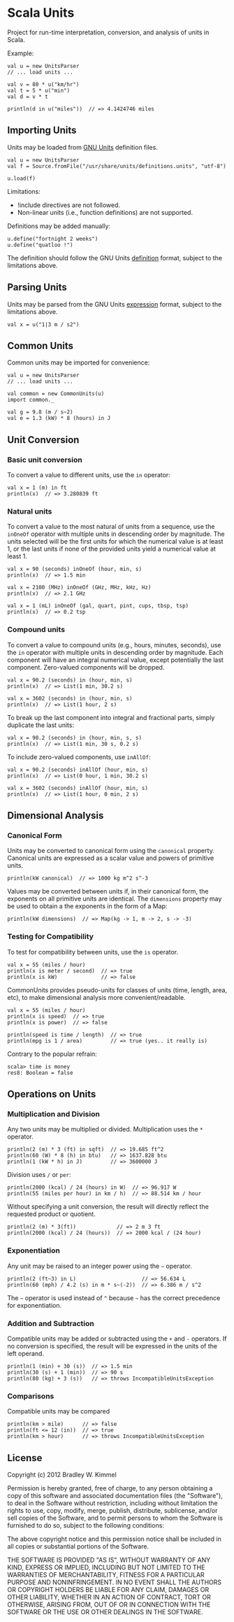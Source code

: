 Scala Units
===========

Project for run-time interpretation, conversion, and analysis of units
in Scala.

Example:

    val u = new UnitsParser
    // ... load units ...

    val v = 80 * u("km/hr") 
    val t = 5 * u("min")
    val d = v * t

    println(d in u("miles"))  // => 4.1424746 miles


Importing Units
---------------

Units may be loaded from [GNU Units](http://www.gnu.org/software/units/)
definition files.

    val u = new UnitsParser
    val f = Source.fromFile("/usr/share/units/definitions.units", "utf-8")

    u.load(f)

Limitations:

  - !include directives are not followed.
  - Non-linear units (i.e., function definitions) are not supported.

Definitions may be added manually:

    u.define("fortnight 2 weeks")
    u.define("quatloo !")

The definition should follow the GNU Units
[definition](http://www.gnu.org/software/units/manual/units.html#Unit-Definitions)
format, subject to the limitations above.


Parsing Units
-------------

Units may be parsed from the GNU Units
[expression](http://www.gnu.org/software/units/manual/units.html#Unit-Expressions)
format, subject to the limitations above.

    val x = u("1|3 m / s2")


Common Units
------------

Common units may be imported for convenience:

    val u = new UnitsParser
    // ... load units ...

    val common = new CommonUnits(u)
    import common._

    val g = 9.8 (m / s~2)
    val e = 1.3 (kW) * 8 (hours) in J


Unit Conversion
---------------

### Basic unit conversion

To convert a value to different units, use the `in` operator:

    val x = 1 (m) in ft 
    println(x)  // => 3.280839 ft

### Natural units

To convert a value to the most natural of units from a sequence, use
the `inOneOf` operator with multiple units in descending order by
magnitude.  The units selected will be the first units for which the
numerical value is at least 1, or the last units if none of the provided
units yield a numerical value at least 1.

    val x = 90 (seconds) inOneOf (hour, min, s)
    println(x)  // => 1.5 min

    val x = 2100 (MHz) inOneOf (GHz, MHz, kHz, Hz)
    println(x)  // => 2.1 GHz

    val x = 1 (mL) inOneOf (gal, quart, pint, cups, tbsp, tsp)
    println(x)  // => 0.2 tsp

### Compound units

To convert a value to compound units (e.g., hours, minutes, seconds),
use the `in` operator with multiple units in descending order by
magnitude.  Each component will have an integral numerical value, except
potentially the last component.  Zero-valued components will be dropped.

    val x = 90.2 (seconds) in (hour, min, s)
    println(x)  // => List(1 min, 30.2 s)

    val x = 3602 (seconds) in (hour, min, s)
    println(x)  // => List(1 hour, 2 s)

To break up the last component into integral and fractional parts,
simply duplicate the last units:

    val x = 90.2 (seconds) in (hour, min, s, s)
    println(x)  // => List(1 min, 30 s, 0.2 s)

To include zero-valued components, use `inAllOf`:

    val x = 90.2 (seconds) inAllOf (hour, min, s)
    println(x)  // => List(0 hour, 1 min, 30.2 s)

    val x = 3602 (seconds) inAllOf (hour, min, s)
    println(x)  // => List(1 hour, 0 min, 2 s)


Dimensional Analysis
--------------------

### Canonical Form

Units may be converted to canonical form using the `canonical` property.
Canonical units are expressed as a scalar value and powers of primitive
units.

    println(kW canonical)  // => 1000 kg m^2 s^-3

Values may be converted between units if, in their canonical form, the
exponents on all primitive units are identical.  The `dimensions`
property may be used to obtain a the exponents in the form of a Map:

    println(kW dimensions)  // => Map(kg -> 1, m -> 2, s -> -3)

### Testing for Compatibility

To test for compatibility between units, use the `is` operator.

    val x = 55 (miles / hour)
    println(x is meter / second)  // => true
    println(x is kW)              // => false

CommonUnits provides pseudo-units for classes of units (time, length,
area, etc), to make dimensional analysis more convenient/readable.

    val x = 55 (miles / hour)
    println(x is speed)  // => true
    println(x is power)  // => false

    println(speed is time / length)  // => true
    println(mpg is 1 / area)         // => true (yes.. it really is)

Contrary to the popular refrain:

    scala> time is money
    res8: Boolean = false


Operations on Units
-------------------

### Multiplication and Division

Any two units may be multiplied or divided.  Multiplication uses the `*`
operator.

    println(2 (m) * 3 (ft) in sqft)  // => 19.685 ft^2
    println(60 (W) * 8 (h) in btu)   // => 1637.828 btu
    println(1 (kW * h) in J)         // => 3600000 J

Division uses `/` or `per`:
    
    println(2000 (kcal) / 24 (hours) in W)  // => 96.917 W
    println(55 (miles per hour) in km / h)  // => 88.514 km / hour

Without specifying a unit conversion, the result will directly reflect
the requested product or quotient.

    println(2 (m) * 3(ft))             // => 2 m 3 ft
    println(2000 (kcal) / 24 (hours))  // => 2000 kcal / (24 hour)


### Exponentiation

Any unit may be raised to an integer power using the `~` operator.

    println(2 (ft~3) in L)                     // => 56.634 L
    println(60 (mph) / 4.2 (s) in m * s~(-2))  // => 6.386 m / s^2

The `~` operator is used instead of `^` because `~` has the correct
precedence for exponentiation.


### Addition and Subtraction

Compatible units may be added or subtracted using the `+` and `-`
operators.  If no conversion is specified, the result will be expressed
in the units of the left operand.

    println(1 (min) + 30 (s))  // => 1.5 min
    println(30 (s) + 1 (min))  // => 90 s
    println(80 (kg) + 3 (s))   // => throws IncompatibleUnitsException


### Comparisons

Compatible units may be compared

    println(km > mile)      // => false
    println(ft <= 12 (in))  // => true
    println(km > hour)      // => throws IncompatibleUnitsException


License
-------

Copyright (c) 2012 Bradley W. Kimmel

Permission is hereby granted, free of charge, to any person
obtaining a copy of this software and associated documentation
files (the "Software"), to deal in the Software without
restriction, including without limitation the rights to use,
copy, modify, merge, publish, distribute, sublicense, and/or sell
copies of the Software, and to permit persons to whom the
Software is furnished to do so, subject to the following
conditions:

The above copyright notice and this permission notice shall be
included in all copies or substantial portions of the Software.

THE SOFTWARE IS PROVIDED "AS IS", WITHOUT WARRANTY OF ANY KIND,
EXPRESS OR IMPLIED, INCLUDING BUT NOT LIMITED TO THE WARRANTIES
OF MERCHANTABILITY, FITNESS FOR A PARTICULAR PURPOSE AND
NONINFRINGEMENT. IN NO EVENT SHALL THE AUTHORS OR COPYRIGHT
HOLDERS BE LIABLE FOR ANY CLAIM, DAMAGES OR OTHER LIABILITY,
WHETHER IN AN ACTION OF CONTRACT, TORT OR OTHERWISE, ARISING
FROM, OUT OF OR IN CONNECTION WITH THE SOFTWARE OR THE USE OR
OTHER DEALINGS IN THE SOFTWARE.


